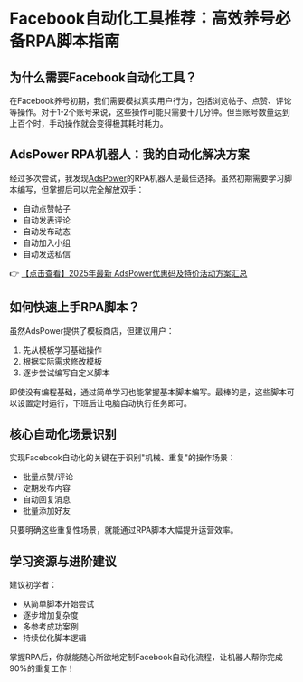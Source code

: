 # Facebook自动化工具推荐：高效养号必备RPA脚本指南

## 为什么需要Facebook自动化工具？

在Facebook养号初期，我们需要模拟真实用户行为，包括浏览帖子、点赞、评论等操作。对于1-2个账号来说，这些操作可能只需要十几分钟。但当账号数量达到上百个时，手动操作就会变得极其耗时耗力。

## AdsPower RPA机器人：我的自动化解决方案

经过多次尝试，我发现[AdsPower](https://bit.ly/adspower_free)的RPA机器人是最佳选择。虽然初期需要学习脚本编写，但掌握后可以完全解放双手：

- 自动点赞帖子
- 自动发表评论
- 自动发布动态
- 自动加入小组
- 自动发送私信

👉 [【点击查看】2025年最新 AdsPower优惠码及特价活动方案汇总](https://bit.ly/adspower_free)

## 如何快速上手RPA脚本？

虽然AdsPower提供了模板商店，但建议用户：

1. 先从模板学习基础操作
2. 根据实际需求修改模板
3. 逐步尝试编写自定义脚本

即使没有编程基础，通过简单学习也能掌握基本脚本编写。最棒的是，这些脚本可以设置定时运行，下班后让电脑自动执行任务即可。

## 核心自动化场景识别

实现Facebook自动化的关键在于识别"机械、重复"的操作场景：

- 批量点赞/评论
- 定期发布内容
- 自动回复消息
- 批量添加好友

只要明确这些重复性场景，就能通过RPA脚本大幅提升运营效率。

## 学习资源与进阶建议

建议初学者：
- 从简单脚本开始尝试
- 逐步增加复杂度
- 多参考成功案例
- 持续优化脚本逻辑

掌握RPA后，你就能随心所欲地定制Facebook自动化流程，让机器人帮你完成90%的重复工作！